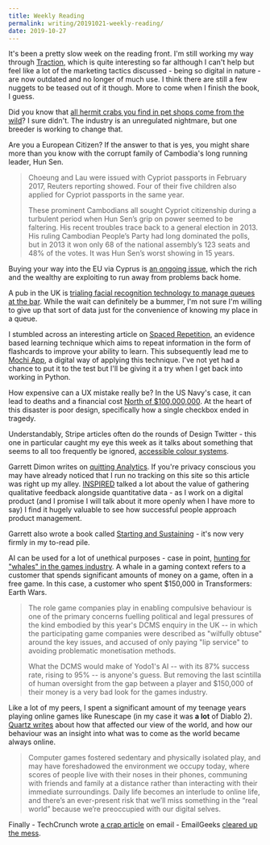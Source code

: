 ```yaml
---
title: Weekly Reading
permalink: writing/20191021-weekly-reading/
date: 2019-10-27
---
```


It's been a pretty slow week on the reading front. I'm still working my way through [Traction](https://www.goodreads.com/book/show/25768015-traction), which is quite interesting so far although I can't help but feel like a lot of the marketing tactics discussed - being so digital in nature - are now outdated and no longer of much use. I think there are still a few nuggets to be teased out of it though. More to come when I finish the book, I guess.

Did you know that [all hermit crabs you find in pet shops come from the wild](https://theoutline.com/post/8116/hermit-crabs-breeding-captivity)? I sure didn't. The industry is an unregulated nightmare, but one breeder is working to change that. 

Are you a European Citizen? If the answer to that is yes, you might share more than you know with the corrupt family of Cambodia's long running leader, Hun Sen. 

> Choeung and Lau were issued with Cypriot passports in February 2017, Reuters reporting showed. Four of their five children also applied for Cypriot passports in the same year.
>
> These prominent Cambodians all sought Cypriot citizenship during a turbulent period when Hun Sen’s grip on power seemed to be faltering. His recent troubles trace back to a general election in 2013. His ruling Cambodian People’s Party had long dominated the polls, but in 2013 it won only 68 of the national assembly’s 123 seats and 48% of the votes. It was Hun Sen’s worst showing in 15 years.

Buying your way into the EU via Cyprus is [an ongoing issue](https://www.reuters.com/investigates/special-report/cambodia-hunsen-wealth/), which the rich and the wealthy are exploiting to run away from problems back home.

A pub in the UK is [trialing facial recognition technology to manage queues at the bar](https://www.cbc.ca/news/technology/facial-recognition-london-pub-lineup-1.5317769). While the wait can definitely be a bummer, I'm not sure I'm willing to give up that sort of data just for the convenience of knowing my place in a queue.

I stumbled across an interesting article on [Spaced Repetition](https://ncase.me/remember/), an evidence based learning technique which aims to repeat information in the form of flashcards to improve your ability to learn. This subsequently lead me to [Mochi App](https://mochi.cards/), a digital way of applying this technique. I've not yet had a chance to put it to the test but I'll be giving it a try when I get back into working in Python.

How expensive can a UX mistake really be? In the US Navy's case, it can lead to deaths and a financial cost [North of $100,000,000](https://uxdesign.cc/the-u-s-navys-100-million-checkbox-af2baf17dec4). At the heart of this disaster is poor design, specifically how a single checkbox ended in tragedy.

Understandably, Stripe articles often do the rounds of Design Twitter - this one in particular caught my eye this week as it talks about something that  seems to all too frequently be ignored, [accessible colour systems](https://stripe.com/gb/blog/accessible-color-systems).

Garrett Dimon writes on [quitting Analytics](https://garrettdimon.com/2019/quitting-analytics/). If you're privacy conscious you may have already noticed that I run no tracking on this site so this article was right up my alley. [INSPIRED](https://www.jacquescorbytuech.com/writing/20190930-weekly-reading.html) talked a lot about the value of gathering qualitative feedback alongside quantitative data - 
as I work on a digital product (and I promise I will talk about it more openly when I have more to say) I find it hugely valuable to see how successful people approach product management.

Garrett also wrote a book called [Starting and Sustaining](https://startingandsustaining.com/book/) - it's now very firmly in my to-read pile.

AI can be used for a lot of unethical purposes - case in point, [hunting for "whales" in the games industry](https://www.gamesindustry.biz/articles/2019-10-21-yodo1s-ai-driven-whale-hunt-is-a-bad-look-for-the-games-industry-opinion). A whale in a gaming context refers to a customer that spends significant amounts of money on a game, often in a free game. In this case, a customer who spent $150,000 in Transformers: Earth Wars.

> The role game companies play in enabling compulsive behaviour is one of the primary concerns fuelling political and legal pressures of the kind embodied by this year's DCMS enquiry in the UK -- in which the participating game companies were described as "wilfully obtuse" around the key issues, and accused of only paying "lip service" to avoiding problematic monetisation methods.
>
> What the DCMS would make of Yodo1's AI -- with its 87% success rate, rising to 95% -- is anyone's guess. But removing the last scintilla of human oversight from the gap between a player and $150,000 of their money is a very bad look for the games industry.

Like a lot of my peers, I spent a significant amount of my teenage years playing online games like Runescape (in my case it was **a lot** of Diablo 2). [Quartz writes](https://qz.com/1608914/how-runescape-mmorpgs-shaped-millennials-during-childhood/) about how that affected our view of the world, and how our behaviour was an insight into what was to come as the world became always online.

> Computer games fostered sedentary and physically isolated play, and may have foreshadowed the environment we occupy today, where scores of people live with their noses in their phones, communing with friends and family at a distance rather than interacting with their immediate surroundings. Daily life becomes an interlude to online life, and there’s an ever-present risk that we’ll miss something in the “real world” because we’re preoccupied with our digital selves.

Finally - TechCrunch wrote [a crap article](https://techcrunch.com/2019/09/15/how-to-get-people-to-open-your-emails/) on email - EmailGeeks [cleared up the mess](https://emailgeekscommunity.com/articles/rebuttal-to-techcrunch-how-to-get-people-to-open-your-emails).

